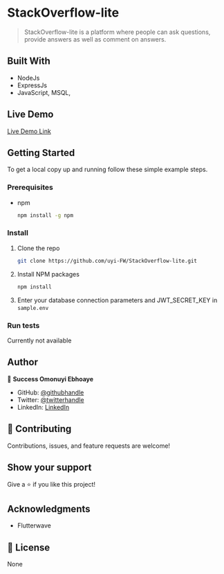 # StackOverflow-lite

> StackOverflow-lite is a platform where people can ask questions, provide answers as well as comment on answers.

## Built With

- NodeJs
- ExpressJs
- JavaScript, MSQL,

## Live Demo

[Live Demo Link](https://livedemo.com)

## Getting Started

To get a local copy up and running follow these simple example steps.

### Prerequisites

- npm
  ```sh
  npm install -g npm
  ```

### Install

1. Clone the repo
   ```sh
   git clone https://github.com/uyi-FW/StackOverflow-lite.git
   ```
2. Install NPM packages
   ```sh
   npm install
   ```
3. Enter your database connection parameters and JWT_SECRET_KEY in `sample.env`

<!-- ### Usage -->

<!-- Currently not available -->

### Run tests

Currently not available

<!-- ### Deployment

Currently not available -->

## Author

👤 **Success Omonuyi Ebhoaye**

- GitHub: [@githubhandle](https://github.com/uyi-FW)
- Twitter: [@twitterhandle](https://twitter.com/cess_uyi)
- LinkedIn: [LinkedIn](www.linkedin.com/in/success-ebhoaye-2a0241185)

## 🤝 Contributing

Contributions, issues, and feature requests are welcome!

## Show your support

Give a ⭐️ if you like this project!

## Acknowledgments

- Flutterwave

## 📝 License

None
